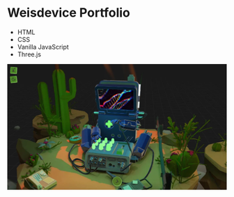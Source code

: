 # Weisdevice Portfolio

- HTML  
- CSS  
- Vanilla JavaScript  
- Three.js  

![Screenshot](screenshot.webp)
